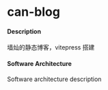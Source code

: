 # can-blog

#### Description
墙灿的静态博客，vitepress 搭建

#### Software Architecture
Software architecture description
